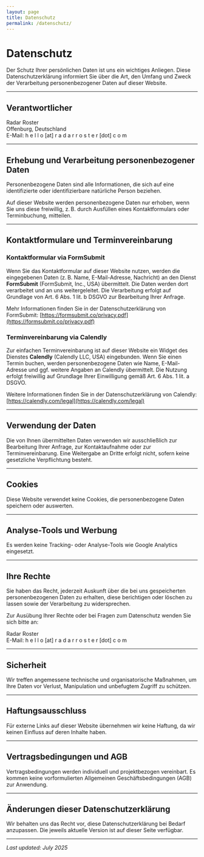 ```yaml
---
layout: page
title: Datenschutz
permalink: /datenschutz/
---
```


# Datenschutz

Der Schutz Ihrer persönlichen Daten ist uns ein wichtiges Anliegen. Diese Datenschutzerklärung informiert Sie über die Art, den Umfang und Zweck der Verarbeitung personenbezogener Daten auf dieser Website.

---

## Verantwortlicher

Radar Roster  
Offenburg, Deutschland  
E-Mail: h&nbsp;e&nbsp;l&nbsp;l&nbsp;o&nbsp;&#91;at&#93;&nbsp;r&nbsp;a&nbsp;d&nbsp;a&nbsp;r&nbsp;r&nbsp;o&nbsp;s&nbsp;t&nbsp;e&nbsp;r&nbsp;&#91;dot&#93;&nbsp;c&nbsp;o&nbsp;m

---

## Erhebung und Verarbeitung personenbezogener Daten

Personenbezogene Daten sind alle Informationen, die sich auf eine identifizierte oder identifizierbare natürliche Person beziehen.

Auf dieser Website werden personenbezogene Daten nur erhoben, wenn Sie uns diese freiwillig, z. B. durch Ausfüllen eines Kontaktformulars oder Terminbuchung, mitteilen.

---

## Kontaktformulare und Terminvereinbarung

### Kontaktformular via FormSubmit

Wenn Sie das Kontaktformular auf dieser Website nutzen, werden die eingegebenen Daten (z. B. Name, E-Mail-Adresse, Nachricht) an den Dienst **FormSubmit** (FormSubmit, Inc., USA) übermittelt. Die Daten werden dort verarbeitet und an uns weitergeleitet. Die Verarbeitung erfolgt auf Grundlage von Art. 6 Abs. 1 lit. b DSGVO zur Bearbeitung Ihrer Anfrage.

Mehr Informationen finden Sie in der Datenschutzerklärung von FormSubmit: [https://formsubmit.co/privacy.pdf](https://formsubmit.co/privacy.pdf)

### Terminvereinbarung via Calendly

Zur einfachen Terminvereinbarung ist auf dieser Website ein Widget des Dienstes **Calendly** (Calendly LLC, USA) eingebunden. Wenn Sie einen Termin buchen, werden personenbezogene Daten wie Name, E-Mail-Adresse und ggf. weitere Angaben an Calendly übermittelt. Die Nutzung erfolgt freiwillig auf Grundlage Ihrer Einwilligung gemäß Art. 6 Abs. 1 lit. a DSGVO.

Weitere Informationen finden Sie in der Datenschutzerklärung von Calendly: [https://calendly.com/legal](https://calendly.com/legal)

---

## Verwendung der Daten

Die von Ihnen übermittelten Daten verwenden wir ausschließlich zur Bearbeitung Ihrer Anfrage, zur Kontaktaufnahme oder zur Terminvereinbarung. Eine Weitergabe an Dritte erfolgt nicht, sofern keine gesetzliche Verpflichtung besteht.

---

## Cookies

Diese Website verwendet keine Cookies, die personenbezogene Daten speichern oder auswerten.

---

## Analyse-Tools und Werbung

Es werden keine Tracking- oder Analyse-Tools wie Google Analytics eingesetzt.

---

## Ihre Rechte

Sie haben das Recht, jederzeit Auskunft über die bei uns gespeicherten personenbezogenen Daten zu erhalten, diese berichtigen oder löschen zu lassen sowie der Verarbeitung zu widersprechen.

Zur Ausübung Ihrer Rechte oder bei Fragen zum Datenschutz wenden Sie sich bitte an:

Radar Roster  
E-Mail: h&nbsp;e&nbsp;l&nbsp;l&nbsp;o&nbsp;&#91;at&#93;&nbsp;r&nbsp;a&nbsp;d&nbsp;a&nbsp;r&nbsp;r&nbsp;o&nbsp;s&nbsp;t&nbsp;e&nbsp;r&nbsp;&#91;dot&#93;&nbsp;c&nbsp;o&nbsp;m

---

## Sicherheit

Wir treffen angemessene technische und organisatorische Maßnahmen, um Ihre Daten vor Verlust, Manipulation und unbefugtem Zugriff zu schützen.

---

## Haftungsausschluss

Für externe Links auf dieser Website übernehmen wir keine Haftung, da wir keinen Einfluss auf deren Inhalte haben.

---

## Vertragsbedingungen und AGB

Vertragsbedingungen werden individuell und projektbezogen vereinbart. Es kommen keine vorformulierten Allgemeinen Geschäftsbedingungen (AGB) zur Anwendung.

---

## Änderungen dieser Datenschutzerklärung

Wir behalten uns das Recht vor, diese Datenschutzerklärung bei Bedarf anzupassen. Die jeweils aktuelle Version ist auf dieser Seite verfügbar.

---

_Last updated: July 2025_
